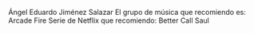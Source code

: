 Ángel Eduardo Jiménez Salazar
El grupo de música que recomiendo es: Arcade Fire
Serie de Netflix que recomiendo: Better Call Saul
